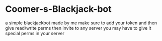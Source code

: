 # Coomer-s-Blackjack-bot
 a simple blackjackbot made by me
make sure to add your token and then give read/write perms then invite to any server
you may have to give it special perms in your server
